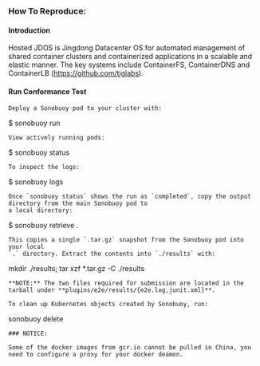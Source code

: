 ### How To Reproduce:

#### Introduction

Hosted JDOS is Jingdong Datacenter OS for automated management of shared container clusters and containerized applications in a scalable and elastic manner. The key systems include ContainerFS, ContainerDNS and ContainerLB (https://github.com/tiglabs). 

#### Run Conformance Test

```
Deploy a Sonobuoy pod to your cluster with:
```

$ sonobuoy run

```
View actively running pods:
```

$ sonobuoy status

```
To inspect the logs:
```

$ sonobuoy logs

```
Once `sonobuoy status` shows the run as `completed`, copy the output directory from the main Sonobuoy pod to
a local directory:
```

$ sonobuoy retrieve .

```
This copies a single `.tar.gz` snapshot from the Sonobuoy pod into your local
`.` directory. Extract the contents into `./results` with:
```

mkdir ./results; tar xzf *.tar.gz -C ./results

```
**NOTE:** The two files required for submission are located in the tarball under **plugins/e2e/results/{e2e.log,junit.xml}**.

To clean up Kubernetes objects created by Sonobuoy, run:
```

sonobuoy delete

```
### NOTICE:

Some of the docker images from gcr.io cannot be pulled in China, you need to configure a proxy for your docker deamon.
```


